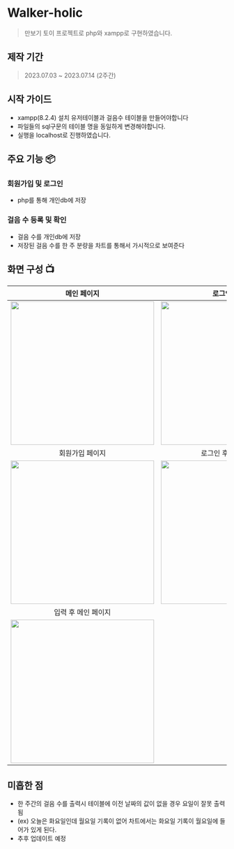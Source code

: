 # Walker-holic
>만보기 토이 프로젝트로 php와 xampp로 구현하였습니다.


## 제작 기간
>2023.07.03 ~ 2023.07.14 (2주간)


## 시작 가이드
- xampp(8.2.4) 설치 유저테이블과 걸음수 테이블을 만들어야합니다
- 파일들의 sql구문의 테이블 명을 동일하게 변경해야합니다.
- 실행을 localhost로 진행하였습니다.


## 주요 기능 📦


###  회원가입 및 로그인
- php를 통해 개인db에 저장

###  걸음 수 등록 및 확인
- 걸음 수를 개인db에 저장
- 저장된 걸음 수를 한 주 분량을 차트를 통해서 가시적으로 보여준다

## 화면 구성 📺
| 메인 페이지  |  로그인 페이지   |
| :-------------------------------------------: | :------------: |
| <img width="329" src=https://github.com/ITak21/Walker-holic/assets/118645678/30053cd1-125b-4b62-9548-6407fd46123d/>|  <img width="329" src=https://github.com/ITak21/Walker-holic/assets/118645678/e384c89a-7ed8-4316-983a-ebc5eba67a35/>|  
| 회원가입 페이지  |   로그인 후 메인 페이지   |  
| <img width="329" src=https://github.com/ITak21/Walker-holic/assets/118645678/5abcb4c8-292d-44df-ae09-e0e5ed6174c7/>| <img width="329" src=https://github.com/ITak21/Walker-holic/assets/118645678/b056afb2-9086-4074-87e3-4978084057ec/>|
| 입력 후 메인 페이지  |
| <img width="329" src=https://github.com/ITak21/Walker-holic/assets/118645678/a6220981-711c-4c62-a85b-183f33075b28>|

## 미흡한 점
- 한 주간의 걸음 수를 출력시 테이블에 이전 날짜의 값이 없을 경우 요일이 잘못 출력됨
- (ex) 오늘은 화요일인데 월요일 기록이 없어 차트에서는 화요일 기록이 월요일에 들어가 있게 된다.
- 추후 업데이트 예정
